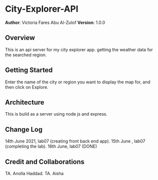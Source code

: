# City-Explorer-API

**Author**: Victoria Fares Abu Al-Zulof **Version**: 1.0.0

## Overview
This is an api server for my city explorer app. getting the weather data for the searched region.

## Getting Started
Enter the name of the city or region you want to display the map for, and then click on Explore.

## Architecture
This is build as a server using node js and express.

## Change Log
14th June 2021, lab07 (creating front back end app).
15th June , lab07 (completing the lab).
16th June, lab07 (DONE)

## Credit and Collaborations

TA. Anolla Haddad.
TA. Aisha